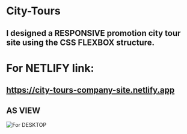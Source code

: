 # City-Tours
## I designed a RESPONSIVE promotion city tour site using the CSS FLEXBOX structure.
# For NETLIFY link:
## https://city-tours-company-site.netlify.app
## AS VIEW

![For DESKTOP](https://user-images.githubusercontent.com/59180837/215345859-1f3688fc-669c-4f89-a9cd-b5ffb92acd15.png)

